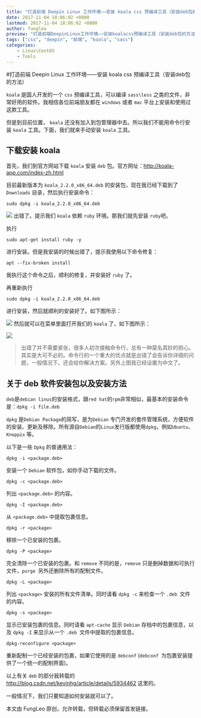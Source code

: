 ```yaml
---
title: "打造前端 Deepin Linux 工作环境——安装 koala css 预编译工具（安装deb包的方法"
date: 2017-11-04 18:06:02 +0800
lastmod: 2017-11-04 18:06:02 +0800
author: fungleo
preview: "打造前端DeepinLinux工作环境——安装koalacss预编译工具（安装deb包的方法）koala是国人开发的一个css预编译工具，可以编译sass|less之类的文件，非常好用的软件。我相信各位前端朋友都在windows或者mac平台上安装和使用过这款工具。但是到目前位置，koala还没有加入到包管理器中去。所以我们不能用命令行安装koala工具。下面，"
tags: ["css", "deepin", "前端", "koala", "sass"]
categories:
    - Linux\CentOS
    - Tools
---
```


#打造前端 Deepin Linux 工作环境——安装 koala css 预编译工具（安装deb包的方法）

`koala` 是国人开发的一个 `css` 预编译工具，可以编译 `sass\less` 之类的文件，非常好用的软件。我相信各位前端朋友都在 `windows` 或者 `mac` 平台上安装和使用过这款工具。

但是到目前位置， `koala` 还没有加入到包管理器中去。所以我们不能用命令行安装 `koala` 工具。下面，我们就来手动安装 `koala` 工具。

## 下载安装 koala

首先，我们到官方网站下载 `koala` 安装 `deb` 包。官方网址：http://koala-app.com/index-zh.html

目前最新版本为 `koala_2.2.0_x86_64.deb` 的安装包，现在我已经下载到了 `Downloads` 目录，然后执行安装命令：

```#
sudo dpkg -i koala_2.2.0_x86_64.deb
```

![](https://raw.githubusercontent.com/fengcms/articles/master/image/4c/8db3a7370587ac2303fb2001d6fdbe.png)
出错了。提示我们 `koala` 依赖 `ruby` 环境。那我们就先安装 `ruby`吧。

执行

```#
sudo apt-get install ruby -y
```

进行安装。但是我安装的时候出错了，提示我使用以下命令修复：

```#
apt --fix-broken install
```

我执行这个命令之后，顺利的修复，并安装好 `ruby` 了。

再重新执行

```#
sudo dpkg -i koala_2.2.0_x86_64.deb
```
进行安装，然后就顺利的安装好了。如下图所示：

![](https://raw.githubusercontent.com/fengcms/articles/master/image/3c/32b82e04d201b9b794c01d182e9909.png)
然后就可以在菜单里面打开我们的 `koala` 了，如下图所示：

![](https://raw.githubusercontent.com/fengcms/articles/master/image/f5/ce710b2483485548c498679236dcad.png)
> 出错了并不需要紧张，很多人初次接触命令行，总有一种莫名其妙的担心。其实是大可不必的。命令行的一个重大的优点就是出错了会告诉你详细的问题，一般情况下，还会给你解决方案。另外上图我已经设置为中文了。


## 关于 deb 软件安装包以及安装方法

`deb`是`debian linus`的安装格式，跟`red hat`的`rpm`非常相似，最基本的安装命令是：`dpkg -i file.deb`

`dpkg` 是`Debian Package`的简写，是为`Debian` 专门开发的套件管理系统，方便软件的安装、更新及移除。所有源自`Debian`的`Linux`发行版都使用`dpkg`，例如`Ubuntu`、`Knoppix` 等。

以下是一些 `Dpkg` 的普通用法：

```
dpkg -i <package.deb>
```
安装一个 `Debian` 软件包，如你手动下载的文件。
```
dpkg -c <package.deb>
```
列出 `<package.deb>` 的内容。
```
dpkg -I <package.deb>
```
从 `<package.deb>` 中提取包裹信息。
```
dpkg -r <package>
```
移除一个已安装的包裹。
```
dpkg -P <package>
```
完全清除一个已安装的包裹。和 `remove` 不同的是，`remove` 只是删掉数据和可执行文件，`purge `另外还删除所有的配制文件。
```
dpkg -L <package>
```
列出 `<package>` 安装的所有文件清单。同时请看 `dpkg -c` 来检查一个 `.deb `文件的内容。
```
dpkg -s <package>
```
显示已安装包裹的信息。同时请看 `apt-cache` 显示 `Debian` 存档中的包裹信息，以及 `dpkg -I` 来显示从一个 `.deb `文件中提取的包裹信息。
```
dpkg-reconfigure <package>
```
重新配制一个已经安装的包裹，如果它使用的是 `debconf` (`debconf `为包裹安装提供了一个统一的配制界面)。

以上有关 `deb` 的部分我转载的 http://blog.csdn.net/kevinhg/article/details/5934462 这里的。

一般情况下，我们只要知道如何安装就可以了。

本文由 FungLeo 原创，允许转载，但转载必须保留首发链接。